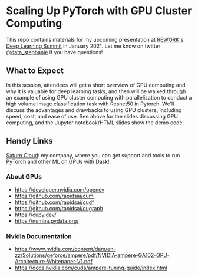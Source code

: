 # Scaling Up PyTorch with GPU Cluster Computing

This repo contains materials for my upcoming presentation at [REWORK's Deep Learning Summit](https://www.re-work.co/events/deep-learning-summit) in January 2021. Let me know on twitter [@data_stephanie](https://twitter.com/data_stephanie) if you have questions!

## What to Expect

In this session, attendees will get a short overview of GPU computing and why it is valuable for deep learning tasks, and then will be walked through an example of using GPU cluster computing with parallelization to conduct a high volume image classification task with Resnet50 in Pytorch. We'll discuss the advantages and drawbacks to using GPU clusters, including speed, cost, and ease of use. See above for the slides discussing GPU computing, and the Jupyter notebook/HTML slides show the demo code.

## Handy Links

[Saturn Cloud](https://www.saturncloud.io/s/): my company, where you can get support and tools to run PyTorch and other ML on GPUs with Dask!

### About GPUs
* https://developer.nvidia.com/opencv
* https://github.com/rapidsai/cuml
* https://github.com/rapidsai/cudf
* https://github.com/rapidsai/cugraph
* https://cupy.dev/
* https://numba.pydata.org/

### Nvidia Documentation
* https://www.nvidia.com/content/dam/en-zz/Solutions/geforce/ampere/pdf/NVIDIA-ampere-GA102-GPU-Architecture-Whitepaper-V1.pdf
* https://docs.nvidia.com/cuda/ampere-tuning-guide/index.html

